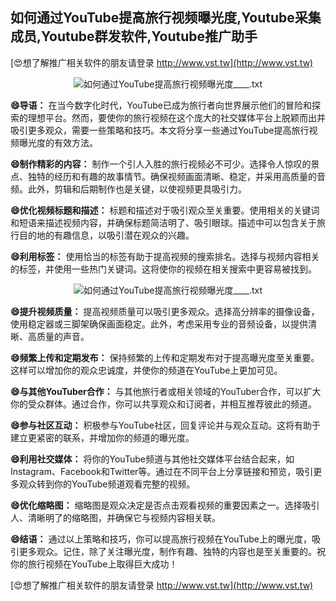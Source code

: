## **如何通过YouTube提高旅行视频曝光度,Youtube采集成员,Youtube群发软件,Youtube推广助手**

[😍想了解推广相关软件的朋友请登录 http://www.vst.tw](http://www.vst.tw)

 <center><img src="https://vst.tw/MP4/tuiguang/png/2.png" alt="如何通过YouTube提高旅行视频曝光度____.txt"></center>

**😄导语：**
在当今数字化时代，YouTube已成为旅行者向世界展示他们的冒险和探索的理想平台。然而，要使你的旅行视频在这个庞大的社交媒体平台上脱颖而出并吸引更多观众，需要一些策略和技巧。本文将分享一些通过YouTube提高旅行视频曝光度的有效方法。

**😄制作精彩的内容：**
制作一个引人入胜的旅行视频必不可少。选择令人惊叹的景点、独特的经历和有趣的故事情节。确保视频画面清晰、稳定，并采用高质量的音频。此外，剪辑和后期制作也是关键，以使视频更具吸引力。

**😄优化视频标题和描述：**
标题和描述对于吸引观众至关重要。使用相关的关键词和短语来描述视频内容，并确保标题简洁明了、吸引眼球。描述中可以包含关于旅行目的地的有趣信息，以吸引潜在观众的兴趣。

**😄利用标签：**
使用恰当的标签有助于提高视频的搜索排名。选择与视频内容相关的标签，并使用一些热门关键词。这将使你的视频在相关搜索中更容易被找到。

 <center><img src="https://vst.tw/MP4/tuiguang/png/3.png" alt="如何通过YouTube提高旅行视频曝光度____.txt"></center>

**😄提升视频质量：**
提高视频质量可以吸引更多观众。选择高分辨率的摄像设备，使用稳定器或三脚架确保画面稳定。此外，考虑采用专业的音频设备，以提供清晰、高质量的声音。

**😄频繁上传和定期发布：**
保持频繁的上传和定期发布对于提高曝光度至关重要。这样可以增加你的观众忠诚度，并使你的频道在YouTube上更加可见。

**😄与其他YouTuber合作：**
与其他旅行者或相关领域的YouTuber合作，可以扩大你的受众群体。通过合作，你可以共享观众和订阅者，并相互推荐彼此的频道。

**😄参与社区互动：**
积极参与YouTube社区，回复评论并与观众互动。这将有助于建立更紧密的联系，并增加你的频道的曝光度。

**😄利用社交媒体：**
将你的YouTube频道与其他社交媒体平台结合起来，如Instagram、Facebook和Twitter等。通过在不同平台上分享链接和预览，吸引更多观众转到你的YouTube频道观看完整的视频。

**😄优化缩略图：**
缩略图是观众决定是否点击观看视频的重要因素之一。选择吸引人、清晰明了的缩略图，并确保它与视频内容相关联。

**😄结语：**
通过以上策略和技巧，你可以提高旅行视频在YouTube上的曝光度，吸引更多观众。记住，除了关注曝光度，制作有趣、独特的内容也是至关重要的。祝你的旅行视频在YouTube上取得巨大成功！

[😍想了解推广相关软件的朋友请登录 http://www.vst.tw](http://www.vst.tw)



